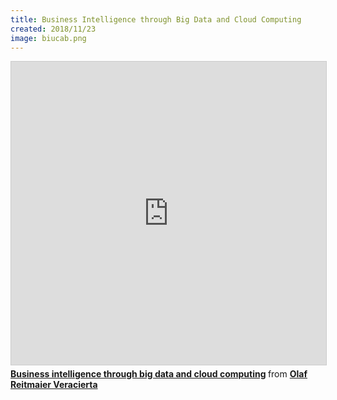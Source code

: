 ```yaml
---
title: Business Intelligence through Big Data and Cloud Computing 
created: 2018/11/23
image: biucab.png
---
```


<div class="text-center">
<iframe src="https://www.slideshare.net/slideshow/embed_code/key/dNcfzO3lFJbFX" width="595" height="485" frameborder="0" marginwidth="0" marginheight="0" scrolling="no" style="border:1px solid #CCC; border-width:1px; margin-bottom:5px; max-width: 100%;" allowfullscreen> </iframe> <div style="margin-bottom:5px"> <strong> <a href="https://www.slideshare.net/olafrv/business-intelligence-through-big-data-and-cloud-computing" title="Business intelligence through big data and cloud computing" target="_blank">Business intelligence through big data and cloud computing</a> </strong> from <strong><a href="https://www.slideshare.net/olafrv" target="_blank">Olaf Reitmaier Veracierta</a></strong> </div>
</div>
